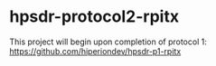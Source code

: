 # hpsdr-protocol2-rpitx

This project will begin upon completion of protocol 1: 
https://github.com/hiperiondev/hpsdr-p1-rpitx
